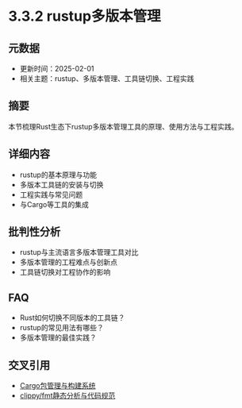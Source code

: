 ﻿# 3.3.2 rustup多版本管理

## 元数据

- 更新时间：2025-02-01
- 相关主题：rustup、多版本管理、工具链切换、工程实践

## 摘要

本节梳理Rust生态下rustup多版本管理工具的原理、使用方法与工程实践。

## 详细内容

- rustup的基本原理与功能
- 多版本工具链的安装与切换
- 工程实践与常见问题
- 与Cargo等工具的集成

## 批判性分析

- rustup与主流语言多版本管理工具对比
- 多版本管理的工程难点与创新点
- 工具链切换对工程协作的影响

## FAQ

- Rust如何切换不同版本的工具链？
- rustup的常见用法有哪些？
- 多版本管理的最佳实践？

## 交叉引用

- [Cargo包管理与构建系统](./3.3.1_Cargo包管理与构建系统.md)
- [clippy/fmt静态分析与代码规范](./3.3.3_clippy_fmt静态分析与代码规范.md)
